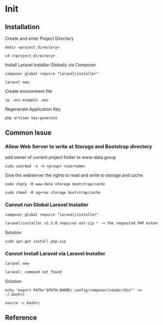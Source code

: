 # Init

## Installation

Create and enter Project Directory

`mkdir <project_directory>`

`cd /<project_directory>`

Install Laravel Installer Globally via Composer

`composer global require "laravel/installer"`

`laravel new`

Create environment file

`cp .env.example .env`

Regenerate Application Key

`php artisan key:generate`

## Common Issue

### Allow Web Server to write at Storage and Bootstrap directory

add owner of current project folder to www-data group

`sudo usermod -a -G <group> <username>`

Give the webserver the rights to read and write to storage and cache

`sudo chgrp -R www-data storage bootstrap/cache`

`sudo chmod -R ug+rwx storage bootstrap/cache`

### Cannot run Global Laravel Installer

`composer global require "laravel/installer"`

```txt
laravel/installer v1.5.0 requires ext-zip * -> the requested PHP extension zip is missing from your system.
```

Solution

`sudo apt-get install php-zip`

### Cannot Install Laravel via Laravel Installer

`laravel new`

```txt
laravel: command not found
```

Solution

`echo 'export PATH="$PATH:$HOME/.config/composer/vendor/bin"' >> ~/.bashrc`

`source ~/.bashrc`

## Reference